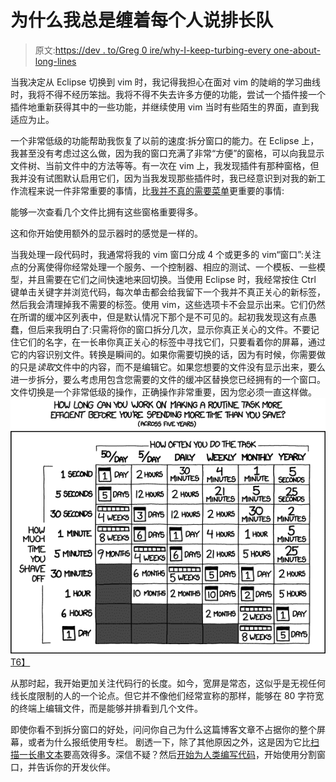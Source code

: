 # 为什么我总是缠着每个人说排长队

> 原文:[https://dev . to/Greg 0 ire/why-I-keep-turbing-every one-about-long-lines](https://dev.to/greg0ire/why-i-keep-pestering-everyone-about-long-lines)

当我决定从 Eclipse 切换到 vim 时，我记得我担心在面对 vim 的陡峭的学习曲线时，我将不得不经历笨拙。我将不得不失去许多方便的功能，尝试一个插件接一个插件地重新获得其中的一些功能，并继续使用 vim 当时有些陌生的界面，直到我适应为止。

一个非常低级的功能帮助我恢复了以前的速度:拆分窗口的能力。在 Eclipse 上，我甚至没有考虑过这么做，因为我的窗口充满了非常“方便”的窗格，可以向我显示文件树、当前文件中的方法等等。有一次在 vim 上，我发现插件有那种窗格，但我并没有试图默认启用它们，因为当我发现那些插件时，我已经意识到对我的新工作流程来说一件非常重要的事情，比[我并不真的需要菜单](https://github.com/junegunn/fzf.vim)更重要的事情:

能够一次查看几个文件比拥有这些窗格重要得多。

这和你开始使用额外的显示器时的感觉是一样的。

当我处理一段代码时，我通常将我的 vim 窗口分成 4 个或更多的 vim“窗口”:关注点的分离使得你经常处理一个服务、一个控制器、相应的测试、一个模板、一些模型，并且需要在它们之间快速地来回切换。当使用 Eclipse 时，我经常按住 Ctrl 键单击关键字并浏览代码，每次单击都会给我留下一个我并不真正关心的新标签，然后我会清理掉我不需要的标签。使用 vim，这些选项卡不会显示出来。它们仍然在所谓的缓冲区列表中，但是默认情况下那个是不可见的。起初我发现这有点愚蠢，但后来我明白了:只需将你的窗口拆分几次，显示你真正关心的文件。不要记住它们的名字，在一长串你真正关心的标签中寻找它们，只要看着你的屏幕，通过它的内容识别文件。转换是瞬间的。如果你需要切换的话，因为有时候，你需要做的只是*读取*文件中的内容，而不是编辑它。如果您想要的文件没有显示出来，要么进一步拆分，要么考虑用包含您需要的文件的缓冲区替换您已经拥有的一个窗口。文件切换是一个非常低级的操作，正确操作非常重要，因为您必须一直这样做。
[![worth it?](img/09bb69c0bfcd8f3864aea07de038c826.png)T6】](https://res.cloudinary.com/practicaldev/image/fetch/s--a2YLrk7w--/c_limit%2Cf_auto%2Cfl_progressive%2Cq_auto%2Cw_880/https://imgs.xkcd.com/comics/is_it_worth_the_time.png)

从那时起，我开始更加关注代码行的长度。如今，宽屏是常态，这似乎是无视任何线长度限制的人的一个论点。但它并不像他们经常宣称的那样，能够在 80 字符宽的终端上编辑文件，而是能够并排看到几个文件。

即使你看不到拆分窗口的好处，问问你自己为什么这篇博客文章不占据你的整个屏幕，或者为什么报纸使用专栏。
剧透一下，除了其他原因之外，这是因为它比[扫描一长串文本](http://stopwritingramblingcommitmessages.com/)要高效得多。深信不疑？然后[开始为人类编写代码](https://vimeo.com/74316116#t=5m0s)，开始使用分割窗口，并告诉你的开发伙伴。